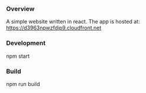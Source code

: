 ### Overview

A simple website written in react. The app is hosted at: https://d3963npwzfdip9.cloudfront.net

### Development

npm start

### Build

npm run build